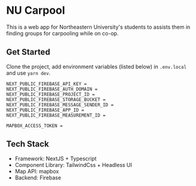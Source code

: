# NU Carpool

This is a web app for Northeastern University's students to assists them in finding groups for carpooling while on co-op.

## Get Started

Clone the project, add environment variables (listed below) in `.env.local` and use `yarn dev`.

```
NEXT_PUBLIC_FIREBASE_API_KEY =
NEXT_PUBLIC_FIREBASE_AUTH_DOMAIN =
NEXT_PUBLIC_FIREBASE_PROJECT_ID =
NEXT_PUBLIC_FIREBASE_STORAGE_BUCKET =
NEXT_PUBLIC_FIREBASE_MESSAGE_SENDER_ID =
NEXT_PUBLIC_FIREBASE_APP_ID =
NEXT_PUBLIC_FIREBASE_MEASUREMENT_ID =

MAPBOX_ACCESS_TOKEN =
```

## Tech Stack

- Framework: NextJS + Typescript
- Component Library: TailwindCss + Headless UI
- Map API: mapbox
- Backend: Firebase
